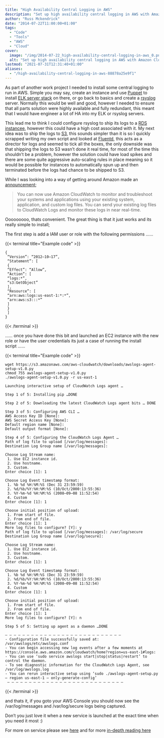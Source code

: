 ```yaml
---
title: "High Availability Central Logging in AWS"
description: "Set up high availability central logging in AWS with Amazon CloudWatch Logs. This guide covers installation, IAM permissions, and CloudWatch Logs agent setup."
author: "Russ Mckendrick"
date: "2014-07-22T11:00:00+01:00"
tags:
  - "Code"
  - "Tools"
  - "AWS"
  - "Cloud"
cover:
  image: "/img/2014-07-22_high-availability-central-logging-in-aws_0.png"
  alt: "Set up high availability central logging in AWS with Amazon CloudWatch Logs. This guide covers installation, IAM permissions, and CloudWatch Logs agent setup."
lastmod: "2021-07-31T12:31:40+01:00"
aliases:
  - "/high-availability-central-logging-in-aws-88878a25e9f1"
---
```


As part of another work project I needed to install some central logging to run in AWS. Simple you may say, create an instance and use [Puppet](/tags/#puppet) to install [ELK server stack](http://www.elasticsearch.org/overview/elkdownloads/) on there, or go back to basics and create a [rsyslog](http://www.rsyslog.com/) server. Normally this would be well and good, however I needed to ensure that all parts solution were highly available and fully redundant, this meant that I would have engineer a lot of HA into my ELK or rsyslog servers.

This lead me to think I could configure rsyslog to ship its logs to a [RDS instancee](http://aws.amazon.com/rds/), however this could have a high cost associated with it. My next idea was to ship the logs to [S3](http://aws.amazon.com/s3/), this sounds simpler than it is so I quickly scrapped writing my own script and looked at [Fluentd](http://fluentd.org/), this acts as a director for logs and seemed to tick all the boxes, the only downside was that shipping the logs to S3 wasn’t done it real time, for most of the time this shouldn’t be a problem, however the solution could have load spikes and there are some quite aggressive auto-scaling rules in place meaning so it would be possible for instances to automatically spun up and then terminated before the logs had chance to be shipped to S3.

While I was looking into a way of getting around Amazon made an [announcement](http://aws.amazon.com/about-aws/whats-new/2014/07/10/introducing-amazon-cloudwatch-logs/);

> You can now use Amazon CloudWatch to monitor and troubleshoot your systems and applications using your existing system, application, and custom log files. You can send your existing log files to CloudWatch Logs and monitor these logs in near real-time.

Ooooooooo, thats convenient. The great thing is that it just works and its really simple to install;

The first step is add a IAM user or role with the following permissions ……

{{< terminal title="Example code" >}}
``` terminfo
{
 “Version”: “2012–10–17”,
 “Statement”: [
 {
 “Effect”: “Allow”,
 “Action”: [
 “logs:*”,
 “s3:GetObject”
 ],
 “Resource”: [
 “arn:aws:logs:us-east-1:*:*”,
 “arn:aws:s3:::*”
 ]
 }
 ]
}
```
{{< /terminal >}}

…… once you have done this bit and launched an EC2 instance with the new role or have the user credentials its just a case of running the install script ……

{{< terminal title="Example code" >}}
``` terminfo
wget https://s3.amazonaws.com/aws-cloudwatch/downloads/awslogs-agent-setup-v1.0.py
chmod 755 awslogs-agent-setup-v1.0.py
./awslogs-agent-setup-v1.0.py -r us-east-1

Launching interactive setup of CloudWatch Logs agent …

Step 1 of 5: Installing pip …DONE

Step 2 of 5: Downloading the latest CloudWatch Logs agent bits … DONE

Step 3 of 5: Configuring AWS CLI …
AWS Access Key ID [None]:
AWS Secret Access Key [None]:
Default region name [None]:
Default output format [None]:

Step 4 of 5: Configuring the CloudWatch Logs Agent …
Path of log file to upload [/var/log/messages]:
Destination Log Group name [/var/log/messages]:

Choose Log Stream name:
 1. Use EC2 instance id.
 2. Use hostname.
 3. Custom.
Enter choice [1]: 1

Choose Log Event timestamp format:
 1. %b %d %H:%M:%S (Dec 31 23:59:59)
 2. %d/%b/%Y:%H:%M:%S (10/Oct/2000:13:55:36)
 3. %Y-%m-%d %H:%M:%S (2008–09–08 11:52:54)
 4. Custom
Enter choice [1]: 1

Choose initial position of upload:
 1. From start of file.
 2. From end of file.
Enter choice [1]: 1
More log files to configure? [Y]: y
Path of log file to upload [/var/log/messages]: /var/log/secure
Destination Log Group name [/var/log/secure]:

Choose Log Stream name:
 1. Use EC2 instance id.
 2. Use hostname.
 3. Custom.
Enter choice [1]: 1

Choose Log Event timestamp format:
 1. %b %d %H:%M:%S (Dec 31 23:59:59)
 2. %d/%b/%Y:%H:%M:%S (10/Oct/2000:13:55:36)
 3. %Y-%m-%d %H:%M:%S (2008–09–08 11:52:54)
 4. Custom
Enter choice [1]: 1

Choose initial position of upload:
 1. From start of file.
 2. From end of file.
Enter choice [1]: 1
More log files to configure? [Y]: n

Step 5 of 5: Setting up agent as a daemon …DONE

— — — — — — — — — — — — — — — — — — — — — — — — — — — 
- Configuration file successfully saved at: /var/awslogs/etc/awslogs.conf
- You can begin accessing new log events after a few moments at https://console.aws.amazon.com/cloudwatch/home?region=us-east-1#logs:
- You can use ‘sudo service awslogs start|stop|status|restart’ to control the daemon.
- To see diagnostic information for the CloudWatch Logs Agent, see /var/log/awslogs.log
- You can rerun interactive setup using ‘sudo ./awslogs-agent-setup.py — region us-east-1 — only-generate-config’
 — — — — — — — — — — — — — — — — — — — — — — — — — — — 
```
{{< /terminal >}}

and thats it, if you goto your AWS Console you should now see the /var/log/messages and /var/log/secure logs being captured.

Don’t you just love it when a new service is launched at the exact time when you need it most :)

For more on service please see [here](https://aws.amazon.com/blogs/aws/cloudwatch-log-service/) and for more [in-depth reading here](http://docs.aws.amazon.com/AmazonCloudWatch/latest/DeveloperGuide/WhatIsCloudWatchLogs.html)
